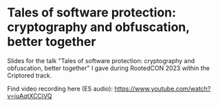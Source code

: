 # Tales of software protection: cryptography and obfuscation, better together
Slides for the talk "Tales of software protection: cryptography and obfuscation, better together" I gave during RootedCON 2023 within the Criptored track.

Find video recording here (ES audio): https://www.youtube.com/watch?v=juAqtXCCjVQ

